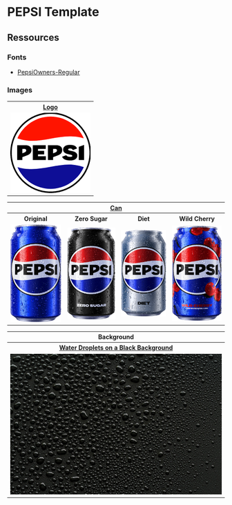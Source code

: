 # PEPSI Template

## Ressources

### Fonts

- [PepsiOwners-Regular](./assets/fonts/PepsiOwners-Regular.woff2)

### Images

<table>
    <tr><th><a href="https://pepsi.com">Logo</a></th></tr>
    <tr><td><img src="./assets/img/PepsiLogo@3x.png" alt="Pepsi Logo" /></td></tr>
</table>
<table>
    <tr><th colspan=4><a href="https://pepsi.com">Can</a></th></tr>
    <tr>
        <th>Original</th>
        <th>Zero Sugar</th>
        <th>Diet</th>
        <th>Wild Cherry</th>
    </tr>
    <tr>
        <td><img src="./assets/img/Titan_Pepsi_Original_Can.png" alt=" Pepsi Original Can"/></td>
        <td><img src="./assets/img/Titan_Pepsi_ZeroSugar_Can.png" alt=" Pepsi Zero SugarcCan"/></td>
        <td><img src="./assets/img/Titan_Pepsi_Diet_Can.png" alt=" Pepsi Diet Can"/></td>
        <td><img src="./assets/img/Titan_Pepsi_WildCherry_Can.png" alt=" Pepsi Wild Cherry Can"/></td>
    </tr>
</table>
<table>
    <tr><th>Background</th></tr>
    <tr><th><a href="https://fr.vecteezy.com/photo/6899260-gouttelettes-d-eau-sur-fond-noir">Water Droplets on a Black Background</a></th></tr>
    <tr><td><img src="./assets/img/water-droplets-on-black-background.jpg" alt="Water Droplets on a Black Background" /></td></tr>
</table>
